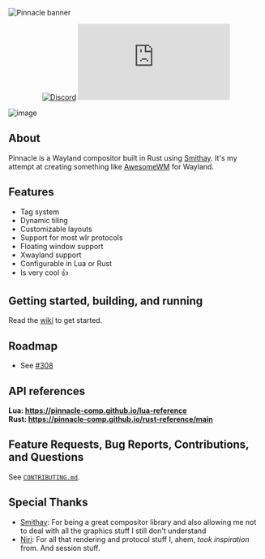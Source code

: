 ![Pinnacle banner](/assets/pinnacle_banner_dark.png)

<div align="center">

[![Discord](https://img.shields.io/discord/1223351743522537565?style=for-the-badge&logo=discord&logoColor=white&label=Discord&labelColor=%235865F2&color=%231825A2)](https://discord.gg/JhpKtU2aMA)
[![Matrix](https://img.shields.io/matrix/pinnacle%3Amatrix.org?style=for-the-badge&logo=matrix&logoColor=white&label=Matrix&labelColor=black&color=gray)](https://matrix.to/#/#pinnacle:matrix.org)

</div>

![image](https://github.com/pinnacle-comp/pinnacle/assets/120758733/a0e9ce93-30bb-4359-9b61-78ad4c4134d9)

## About
Pinnacle is a Wayland compositor built in Rust using [Smithay](https://github.com/Smithay/smithay).
It's my attempt at creating something like [AwesomeWM](https://github.com/awesomeWM/awesome)
for Wayland.

## Features
- Tag system
- Dynamic tiling
- Customizable layouts
- Support for most wlr protocols
- Floating window support
- Xwayland support
- Configurable in Lua or Rust
- Is very cool 👍

## Getting started, building, and running

Read the [wiki](https://pinnacle-comp.github.io/pinnacle/getting-started/introduction.html) to get started.

## Roadmap
- See [#308](https://github.com/pinnacle-comp/pinnacle/issues/308)


## API references
<b>Lua: https://pinnacle-comp.github.io/lua-reference<br>
Rust: https://pinnacle-comp.github.io/rust-reference/main</b>

## Feature Requests, Bug Reports, Contributions, and Questions
See [`CONTRIBUTING.md`](CONTRIBUTING.md).

## Special Thanks
- [Smithay](https://github.com/Smithay/smithay): For being a great compositor library and also allowing me not to deal with all the graphics stuff I still don't understand
- [Niri](https://github.com/YaLTeR/niri): For all that rendering and protocol stuff I, ahem, *took inspiration* from. And session stuff.
